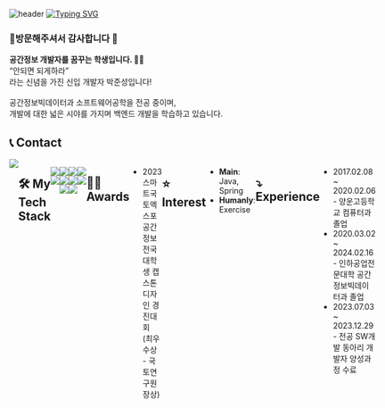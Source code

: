 ![header](https://capsule-render.vercel.app/api?type=waving&color=6994CDEE&text=&animation=twinkling&height=80)
[![Typing SVG](https://readme-typing-svg.demolab.com?font=Alkatra&weight=500&size=45&duration=3500&pause=3&color=6994CDEE&center=false&vCenter=false&multiline=true&repeat=true&width=1000&height=100&lines=Welcome+to+ParkJunSeong's+GitHub!👋)](https://git.io/typing-svg)


  
### 👋방문해주셔서 감사합니다 👋

  
**공간정보 개발자를 꿈꾸는 학생입니다. 👨‍🎓** <br>
“안되면 되게하라” <br>
라는 신념을 가진 신입 개발자 박준성입니다! <br><br>
공간정보빅데이터과 소프트웨어공학을 전공 중이며, <br>
개발에 대한 넓은 시야를 가지며 백엔드 개발을 학습하고 있습니다.


## 📞 Contact
<div style="display:flex; flex-direction:row;">
    <a href="mailto:wnd1200@naver.com">
        <img src="https://img.shields.io/badge/Email-EA4335?style=for-the-badge&logo=Gmail&logoColor=white">
    </a>
    <!-- <a href="https://open.kakao.com/o/">
        <img src="https://img.shields.io/badge/KakaoTalk-FFCD00?style=for-the-badge&logoColor=black&logo=KakaoTalk">
    </a>
    <a href="https://www.instagram.com/this._.jun">
        <img src="https://img.shields.io/badge/Instagram-E4405F?style=for-the-badge&logo=Instagram&logoColor=white">
    </a> -->


## 🛠 My Tech Stack <!-- 정리하기 -->
<!-- <div align=center> -->
 
  <img src="https://img.shields.io/badge/JAVA-007396?style=for-the-badge&logo=Java&logoColor=white"> </a>
  <img src="https://img.shields.io/badge/Python-3776AB?style=for-the-badge&logo=Python&logoColor=white"> </a>
  <br>
  
  <img src="https://img.shields.io/badge/Spring-6DB33F?style=for-the-badge&logo=Spring&logoColor=white"></a>
  <img src="https://img.shields.io/badge/Eclipse-2C2255?style=for-the-badge&logo=Eclipse%20IDE&logoColor=white"></a>
<img src="https://img.shields.io/badge/Visual Studio Code-007ACC?style=for-the-badge&logo=visual-studio-code&logoColor=white"></a>
   <br>
  
  <img src="https://img.shields.io/badge/Git-F05032?style=for-the-badge&logo=git&logoColor=white"></a>
  <img src="https://img.shields.io/badge/GitHub-181717?style=for-the-badge&logo=github&logoColor=white"></a>
  <img src="https://img.shields.io/badge/Figma-F24E1E?style=for-the-badge&logo=Figma&logoColor=white"></a>
  <br>
  
  <img src="https://img.shields.io/badge/Qgis-589632?style=for-the-badge&logo=Qgis&logoColor=white"></a>
  <img src="https://img.shields.io/badge/ArcGIS-2C7AC3?style=for-the-badge&logo=ArcGIS&logoColor=white"></a>
<!-- </div> -->


## 👨‍💻 Awards
- 2023 스마트국토엑스포 공간정보 전국대학생 캡스톤 디자인 경진대회
  (최우수상 - 국토연구원장상)

## ⭐️ Interest
- **Main**: Java, Spring
- **Humanly**: Exercise

## ⤵️ Experience
- 2017.02.08 ~ 2020.02.06 - 양운고등학교 컴퓨터과 졸업
- 2020.03.02 ~ 2024.02.16 - 인하공업전문대학 공간정보빅데이터과 졸업
- 2023.07.03 ~ 2023.12.29 - 전공 SW개발 동아리 개발자 양성과정 수료
